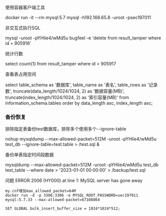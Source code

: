 使用容器客户端工具

docker run -it --rm mysql:5.7 mysql -h192.168.65.8 -uroot -psec197011

非交互式执行SQL

mysql -uroot -pYHlie4/wMd5u bugfeel -e 'delete from result_tamper where id = 905916'

统计行数

select count(1) from result_tamper where id < 905917

查看表占用空间

select table_schema as '数据库', table_name as '表名', table_rows as '记录数', truncate(data_length/1024/1024, 2) as '数据容量(MB)', truncate(index_length/1024/1024, 2) as '索引容量(MB)' from information_schema.tables order by data_length asc, index_length asc;

### 备份恢复

排除指定表备份test数据库，排除多个使用多个--ignore-table

nohup mysqldump --max-allowed-packet=512M -uroot -pYHlie4/wMd5u test_db --ignore-table=test.table > /test.sql &

备份单表指定时间段数据

mysqldump --max-allowed-packet=512M -uroot -pYHlie4/wMd5u test_db test_table --where date > '2023-01-01 00:00:00' > /backup/test.sql

问题
ERROR 2006 (HY000) at line 1: MySQL server has gone away
```shell
my.cnf增加max_allowed_packet=64M
docker run -d -p 3306:3306 -e MYSQL_ROOT_PASSWORD=sec197011 mysql:5.7.33 --max-allowed-packet=67108864

SET GLOBAL bulk_insert_buffer_size = 1024*1024*512;
```
